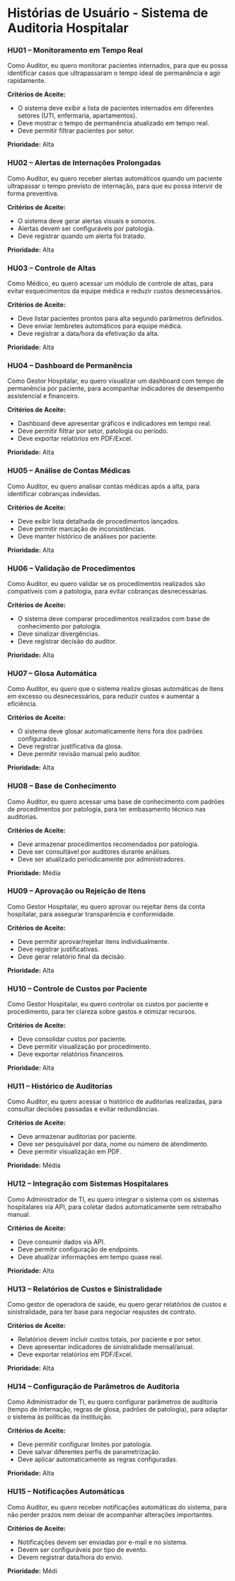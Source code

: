 # Histórias de Usuário - Sistema de Auditoria Hospitalar

### HU01 – Monitoramento em Tempo Real
Como Auditor, eu quero monitorar pacientes internados, para que eu possa identificar casos que ultrapassaram o tempo ideal de permanência e agir rapidamente.

**Critérios de Aceite:**
- O sistema deve exibir a lista de pacientes internados em diferentes setores (UTI, enfermaria, apartamentos).
- Deve mostrar o tempo de permanência atualizado em tempo real.
- Deve permitir filtrar pacientes por setor.

**Prioridade:** Alta

### HU02 – Alertas de Internações Prolongadas
Como Auditor, eu quero receber alertas automáticos quando um paciente ultrapassar o tempo previsto de internação, para que eu possa intervir de forma preventiva.

**Critérios de Aceite:**
- O sistema deve gerar alertas visuais e sonoros.
- Alertas devem ser configuráveis por patologia.
- Deve registrar quando um alerta foi tratado.

**Prioridade:** Alta

### HU03 – Controle de Altas
Como Médico, eu quero acessar um módulo de controle de altas, para evitar esquecimentos da equipe médica e reduzir custos desnecessários.

**Critérios de Aceite:**
- Deve listar pacientes prontos para alta segundo parâmetros definidos.
- Deve enviar lembretes automáticos para equipe médica.
- Deve registrar a data/hora da efetivação da alta.

**Prioridade:** Alta

### HU04 – Dashboard de Permanência
Como Gestor Hospitalar, eu quero visualizar um dashboard com tempo de permanência por paciente, para acompanhar indicadores de desempenho assistencial e financeiro.

**Critérios de Aceite:**
- Dashboard deve apresentar gráficos e indicadores em tempo real.
- Deve permitir filtrar por setor, patologia ou período.
- Deve exportar relatórios em PDF/Excel.

**Prioridade:** Alta

### HU05 – Análise de Contas Médicas
Como Auditor, eu quero analisar contas médicas após a alta, para identificar cobranças indevidas.

**Critérios de Aceite:**
- Deve exibir lista detalhada de procedimentos lançados.
- Deve permitir marcação de inconsistências.
- Deve manter histórico de análises por paciente.

**Prioridade:** Alta

### HU06 – Validação de Procedimentos
Como Auditor, eu quero validar se os procedimentos realizados são compatíveis com a patologia, para evitar cobranças desnecessárias.

**Critérios de Aceite:**

- O sistema deve comparar procedimentos realizados com base de conhecimento por patologia.
- Deve sinalizar divergências.
- Deve registrar decisão do auditor.

**Prioridade:** Alta

### HU07 – Glosa Automática
Como Auditor, eu quero que o sistema realize glosas automáticas de itens em excesso ou desnecessários, para reduzir custos e aumentar a eficiência.

**Critérios de Aceite:**
- O sistema deve glosar automaticamente itens fora dos padrões configurados.
- Deve registrar justificativa da glosa.
- Deve permitir revisão manual pelo auditor.

**Prioridade:** Alta

### HU08 – Base de Conhecimento
Como Auditor, eu quero acessar uma base de conhecimento com padrões de procedimentos por patologia, para ter embasamento técnico nas auditorias.

**Critérios de Aceite:**
- Deve armazenar procedimentos recomendados por patologia.
- Deve ser consultável por auditores durante análises.
- Deve ser atualizado periodicamente por administradores.  

**Prioridade:** Média


### HU09 – Aprovação ou Rejeição de Itens
Como Gestor Hospitalar, eu quero aprovar ou rejeitar itens da conta hospitalar, para assegurar transparência e conformidade.

**Critérios de Aceite:**
- Deve permitir aprovar/rejeitar itens individualmente.
- Deve registrar justificativas.
- Deve gerar relatório final da decisão.

**Prioridade:** Alta

### HU10 – Controle de Custos por Paciente
Como Gestor Hospitalar, eu quero controlar os custos por paciente e procedimento, para ter clareza sobre gastos e otimizar recursos.

**Critérios de Aceite:**
- Deve consolidar custos por paciente.
- Deve permitir visualização por procedimento.
- Deve exportar relatórios financeiros.

**Prioridade:** Alta

### HU11 – Histórico de Auditorias
Como Auditor, eu quero acessar o histórico de auditorias realizadas, para consultar decisões passadas e evitar redundâncias.

**Critérios de Aceite:**
- Deve armazenar auditorias por paciente.
- Deve ser pesquisável por data, nome ou número de atendimento.
- Deve permitir visualização em PDF.

**Prioridade:** Média

### HU12 – Integração com Sistemas Hospitalares
Como Administrador de TI, eu quero integrar o sistema com os sistemas hospitalares via API, para coletar dados automaticamente sem retrabalho manual.

**Critérios de Aceite:**
- Deve consumir dados via API.
- Deve permitir configuração de endpoints.
- Deve atualizar informações em tempo quase real.

**Prioridade:** Alta

### HU13 – Relatórios de Custos e Sinistralidade
Como gestor de operadora de saúde, eu quero gerar relatórios de custos e sinistralidade, para ter base para negociar reajustes de contrato.

**Critérios de Aceite:**
- Relatórios devem incluir custos totais, por paciente e por setor.
- Deve apresentar indicadores de sinistralidade mensal/anual.
- Deve exportar relatórios em PDF/Excel.

**Prioridade:** Alta

### HU14 – Configuração de Parâmetros de Auditoria
Como Administrador de TI, eu quero configurar parâmetros de auditoria (tempo de internação, regras de glosa, padrões de patologia), para adaptar o sistema às políticas da instituição.

**Critérios de Aceite:**
- Deve permitir configurar limites por patologia.
- Deve salvar diferentes perfis de parametrização.
- Deve aplicar automaticamente as regras configuradas.

**Prioridade:** Alta

### HU15 – Notificações Automáticas
Como Auditor, eu quero receber notificações automáticas do sistema, para não perder prazos nem deixar de acompanhar alterações importantes.

**Critérios de Aceite:**
- Notificações devem ser enviadas por e-mail e no sistema.
- Devem ser configuráveis por tipo de evento.
- Devem registrar data/hora do envio.

**Prioridade:** Médi